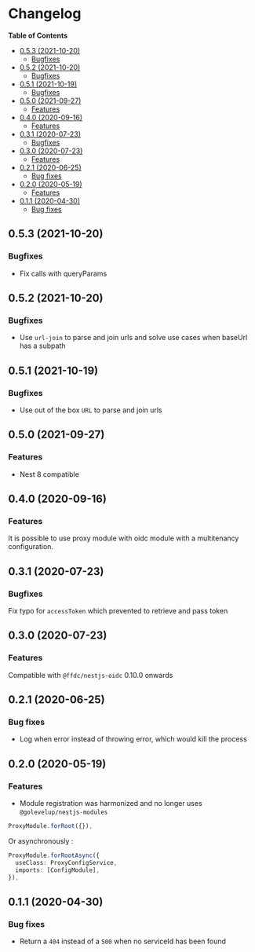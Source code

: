 # Changelog

**Table of Contents**

<!-- TOC depthFrom:2 depthTo:3 -->

- [0.5.3 (2021-10-20)](#053-2021-10-20)
  - [Bugfixes](#bugfixes)
- [0.5.2 (2021-10-20)](#052-2021-10-20)
  - [Bugfixes](#bugfixes-1)
- [0.5.1 (2021-10-19)](#051-2021-10-19)
  - [Bugfixes](#bugfixes-2)
- [0.5.0 (2021-09-27)](#050-2021-09-27)
  - [Features](#features)
- [0.4.0 (2020-09-16)](#040-2020-09-16)
  - [Features](#features-1)
- [0.3.1 (2020-07-23)](#031-2020-07-23)
  - [Bugfixes](#bugfixes-3)
- [0.3.0 (2020-07-23)](#030-2020-07-23)
  - [Features](#features-2)
- [0.2.1 (2020-06-25)](#021-2020-06-25)
  - [Bug fixes](#bug-fixes)
- [0.2.0 (2020-05-19)](#020-2020-05-19)
  - [Features](#features-3)
- [0.1.1 (2020-04-30)](#011-2020-04-30)
  - [Bug fixes](#bug-fixes-1)

<!-- /TOC -->

## 0.5.3 (2021-10-20)

### Bugfixes

- Fix calls with queryParams

## 0.5.2 (2021-10-20)

### Bugfixes

- Use `url-join` to parse and join urls and solve use cases when baseUrl has a subpath

## 0.5.1 (2021-10-19)

### Bugfixes

- Use out of the box `URL` to parse and join urls

## 0.5.0 (2021-09-27)

### Features

- Nest 8 compatible

## 0.4.0 (2020-09-16)

### Features

It is possible to use proxy module with oidc module with a multitenancy configuration.

## 0.3.1 (2020-07-23)

### Bugfixes

Fix typo for `accessToken` which prevented to retrieve and pass token

## 0.3.0 (2020-07-23)

### Features

Compatible with `@ffdc/nestjs-oidc` 0.10.0 onwards

## 0.2.1 (2020-06-25)

### Bug fixes

- Log when error instead of throwing error, which would kill the process

## 0.2.0 (2020-05-19)

### Features

- Module registration was harmonized and no longer uses `@golevelup/nestjs-modules`

```ts
ProxyModule.forRoot({}),
```

Or asynchronously :

```ts
ProxyModule.forRootAsync({
  useClass: ProxyConfigService,
  imports: [ConfigModule],
}),
```

## 0.1.1 (2020-04-30)

### Bug fixes

- Return a `404` instead of a `500` when no serviceId has been found
